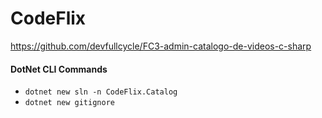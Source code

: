 # CodeFlix

https://github.com/devfullcycle/FC3-admin-catalogo-de-videos-c-sharp

#### DotNet CLI Commands

- `dotnet new sln -n CodeFlix.Catalog`
- `dotnet new gitignore`